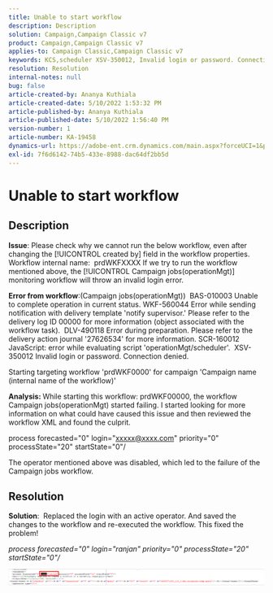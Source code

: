 ```yaml
---
title: Unable to start workflow
description: Description
solution: Campaign,Campaign Classic v7
product: Campaign,Campaign Classic v7
applies-to: Campaign Classic,Campaign Classic v7
keywords: KCS,scheduler XSV-350012, Invalid login or password. Connection denied.
resolution: Resolution
internal-notes: null
bug: false
article-created-by: Ananya Kuthiala
article-created-date: 5/10/2022 1:53:32 PM
article-published-by: Ananya Kuthiala
article-published-date: 5/10/2022 1:56:40 PM
version-number: 1
article-number: KA-19458
dynamics-url: https://adobe-ent.crm.dynamics.com/main.aspx?forceUCI=1&pagetype=entityrecord&etn=knowledgearticle&id=28ed9290-68d0-ec11-a7b5-0022480a8e40
exl-id: 7f6d6142-74b5-433e-8988-dac64df2bb5d
---
```

# Unable to start workflow

## Description


<b>Issue</b>: Please check why we cannot run the below workflow, even after changing the [!UICONTROL created by] field in the workflow properties. Workflow internal name:  prdWKFXXXX
If we try to run the workflow mentioned above, the [!UICONTROL Campaign jobs(operationMgt)] monitoring workflow will throw an invalid login error.

<b>Error from workflow</b>:(Campaign jobs(operationMgt))
 BAS-010003 Unable to complete operation in current status.
WKF-560044 Error while sending notification with delivery template 'notify supervisor.' Please refer to the delivery log ID 00000 for more information (object associated with the workflow task).
 DLV-490118 Error during preparation. Please refer to the delivery action journal '27626534' for more information.
SCR-160012 JavaScript: error while evaluating script 'operationMgt/scheduler'.
 XSV-350012 Invalid login or password. Connection denied.

Starting targeting workflow 'prdWKF0000' for campaign 'Campaign name (internal name of the workflow)'



<b>Analysis: </b>
While starting this workflow: prdWKF00000, the workflow Campaign jobs(operationMgt) started failing.
I started looking for more information on what could have caused this issue and then reviewed the workflow XML and found the culprit.

process forecasted="0" login="xxxxx@xxxx.com" priority="0"
           processState="20" startState="0"/

The operator mentioned above was disabled, which led to the failure of the Campaign jobs workflow.


## Resolution


<b>Solution</b>:  Replaced the login with an active operator. And saved the changes to the workflow and re-executed the workflow. This fixed the problem!

*process forecasted="0" login="ranjan" priority="0"*
*processState="20" startState="0"/*



![](assets/852729f9-68d0-ec11-a7b5-0022480a8e40.png)
